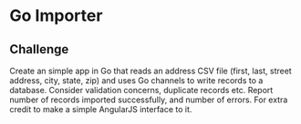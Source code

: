 # Go Importer

## Challenge
Create an simple app in Go that reads an address CSV file (first, last, street address, city, state, zip) and uses Go channels to write records to a database.
Consider validation concerns, duplicate records etc. Report number of records imported successfully, and number of errors.
For extra credit to make a simple AngularJS interface to it.

